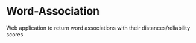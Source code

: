 # Word-Association
Web application to return word associations with their distances/reliability scores

